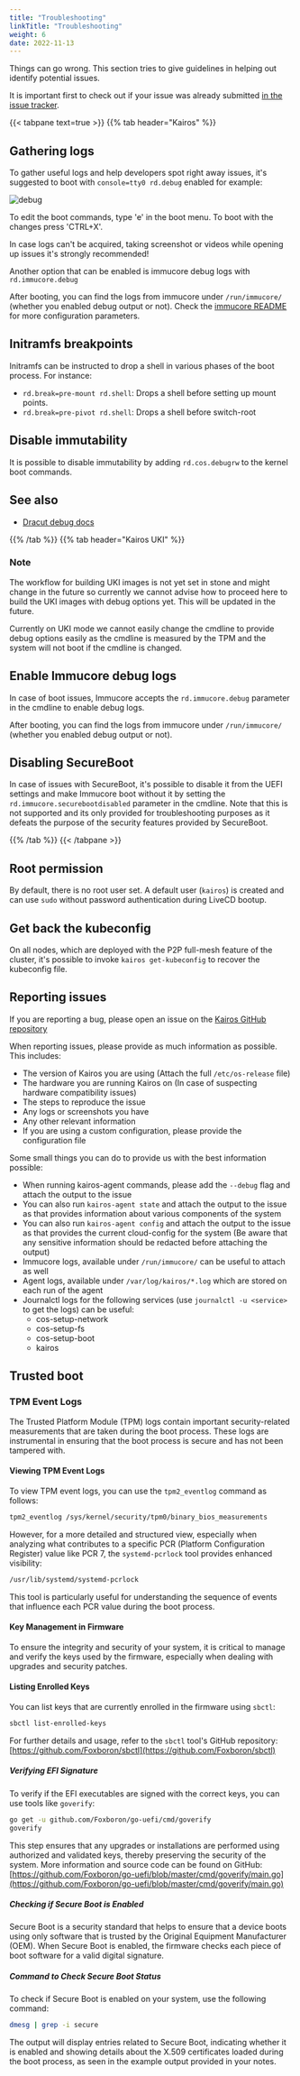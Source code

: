 ```yaml
---
title: "Troubleshooting"
linkTitle: "Troubleshooting"
weight: 6
date: 2022-11-13
---
```


Things can go wrong. This section tries to give guidelines in helping out identify potential issues.

It is important first to check out if your issue was already submitted [in the issue tracker](https://github.com/kairos-io/kairos/issues).


{{< tabpane text=true  >}}
{{% tab header="Kairos" %}}
## Gathering logs

To gather useful logs and help developers spot right away issues, it's suggested to boot with `console=tty0 rd.debug` enabled for example:

![debug](https://user-images.githubusercontent.com/2420543/191934926-7d4ac908-9a4c-4ef4-9891-75820e6b8fe6.gif)

To edit the boot commands, type 'e' in the boot menu. To boot with the changes press 'CTRL+X'.

In case logs can't be acquired, taking screenshot or videos while opening up issues it's strongly recommended!

Another option that can be enabled is immucore debug logs with `rd.immucore.debug`

After booting, you can find the logs from immucore under `/run/immucore/` (whether you enabled debug output or not).
Check the [immucore README](https://github.com/kairos-io/immucore/) for more configuration parameters.

## Initramfs breakpoints

Initramfs can be instructed to drop a shell in various phases of the boot process. For instance:

- `rd.break=pre-mount rd.shell`: Drops a shell before setting up mount points.
- `rd.break=pre-pivot rd.shell`: Drops a shell before switch-root

## Disable immutability

It is possible to disable immutability by adding `rd.cos.debugrw` to the kernel boot commands.

## See also

- [Dracut debug docs](https://fedoraproject.org/wiki/How_to_debug_Dracut_problems)

{{% /tab %}}
{{% tab header="Kairos UKI" %}}

### Note

The workflow for building UKI images is not yet set in stone and might change in the future so currently we cannot advise how to proceed here to build the UKI images with debug options yet. This will be updated in the future.


Currently on UKI mode we cannot easily change the cmdline to provide debug options easily as the cmdline is measured by the TPM and the system will not boot if the cmdline is changed.



## Enable Immucore debug logs

In case of boot issues, Immucore accepts the `rd.immucore.debug` parameter in the cmdline to enable debug logs.

After booting, you can find the logs from immucore under `/run/immucore/` (whether you enabled debug output or not).

## Disabling SecureBoot

In case of issues with SecureBoot, it's possible to disable it from the UEFI settings and make Immucore boot without it by setting the `rd.immucore.securebootdisabled` parameter in the cmdline. Note that this is not supported and its only provided for troubleshooting purposes as it defeats the purpose of the security features provided by SecureBoot.

{{% /tab %}}
{{< /tabpane >}}
## Root permission

By default, there is no root user set. A default user (`kairos`) is created and can use `sudo` without password authentication during LiveCD bootup.

## Get back the kubeconfig

On all nodes, which are deployed with the P2P full-mesh feature of the cluster, it's possible to invoke `kairos get-kubeconfig` to recover the kubeconfig file.

## Reporting issues

If you are reporting a bug, please open an issue on the [Kairos GitHub repository](https://github.com/kairos-io/kairos)

When reporting issues, please provide as much information as possible. This includes:

- The version of Kairos you are using (Attach the full `/etc/os-release` file)
- The hardware you are running Kairos on (In case of suspecting hardware compatibility issues)
- The steps to reproduce the issue
- Any logs or screenshots you have
- Any other relevant information
- If you are using a custom configuration, please provide the configuration file


Some small things you can do to provide us with the best information possible:
- When running kairos-agent commands, please add the `--debug` flag and attach the output to the issue
- You can also run `kairos-agent state` and attach the output to the issue as that provides information about various components of the system
- You can also run `kairos-agent config` and attach the output to the issue as that provides the current cloud-config for the system (Be aware that any sensitive information should be redacted before attaching the output)
- Immucore logs, available under `/run/immucore/` can be useful to attach as well
- Agent logs, available under `/var/log/kairos/*.log` which are stored on each run of the agent
- Journalctl logs for the following services (use `journalctl -u <service>` to get the logs) can be useful:
  - cos-setup-network
  - cos-setup-fs
  - cos-setup-boot
  - kairos

## Trusted boot

### TPM Event Logs

The Trusted Platform Module (TPM) logs contain important security-related measurements that are taken during the boot process. These logs are instrumental in ensuring that the boot process is secure and has not been tampered with.

#### Viewing TPM Event Logs

To view TPM event logs, you can use the `tpm2_eventlog` command as follows:

```bash
tpm2_eventlog /sys/kernel/security/tpm0/binary_bios_measurements
```

However, for a more detailed and structured view, especially when analyzing what contributes to a specific PCR (Platform Configuration Register) value like PCR 7, the `systemd-pcrlock` tool provides enhanced visibility:

```bash
/usr/lib/systemd/systemd-pcrlock
```

This tool is particularly useful for understanding the sequence of events that influence each PCR value during the boot process.

#### Key Management in Firmware

To ensure the integrity and security of your system, it is critical to manage and verify the keys used by the firmware, especially when dealing with upgrades and security patches.

#### Listing Enrolled Keys

You can list keys that are currently enrolled in the firmware using `sbctl`:

```bash
sbctl list-enrolled-keys
```

For further details and usage, refer to the `sbctl` tool's GitHub repository:
[https://github.com/Foxboron/sbctl](https://github.com/Foxboron/sbctl)

##### Verifying EFI Signature

To verify if the EFI executables are signed with the correct keys, you can use tools like `goverify`:

```bash
go get -u github.com/Foxboron/go-uefi/cmd/goverify
goverify
```

This step ensures that any upgrades or installations are performed using authorized and validated keys, thereby preserving the security of the system. More information and source code can be found on GitHub:
[https://github.com/Foxboron/go-uefi/blob/master/cmd/goverify/main.go](https://github.com/Foxboron/go-uefi/blob/master/cmd/goverify/main.go)

##### Checking if Secure Boot is Enabled

Secure Boot is a security standard that helps to ensure that a device boots using only software that is trusted by the Original Equipment Manufacturer (OEM). When Secure Boot is enabled, the firmware checks each piece of boot software for a valid digital signature.

##### Command to Check Secure Boot Status

To check if Secure Boot is enabled on your system, use the following command:

```bash
dmesg | grep -i secure
```

The output will display entries related to Secure Boot, indicating whether it is enabled and showing details about the X.509 certificates loaded during the boot process, as seen in the example output provided in your notes.
